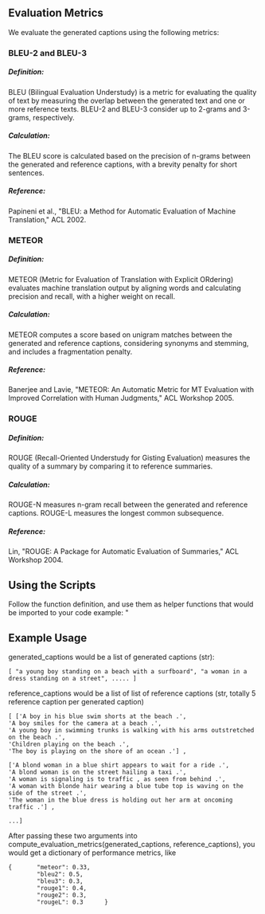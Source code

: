 ## Evaluation Metrics
We evaluate the generated captions using the following metrics:

### BLEU-2 and BLEU-3
##### Definition: 
BLEU (Bilingual Evaluation Understudy) is a metric for evaluating the quality of text by measuring the overlap between the generated text and one or more reference texts. BLEU-2 and BLEU-3 consider up to 2-grams and 3-grams, respectively.
##### Calculation: 
The BLEU score is calculated based on the precision of n-grams between the generated and reference captions, with a brevity penalty for short sentences.
##### Reference: 
Papineni et al., "BLEU: a Method for Automatic Evaluation of Machine Translation," ACL 2002.

### METEOR
##### Definition: 
METEOR (Metric for Evaluation of Translation with Explicit ORdering) evaluates machine translation output by aligning words and calculating precision and recall, with a higher weight on recall.
##### Calculation: 
METEOR computes a score based on unigram matches between the generated and reference captions, considering synonyms and stemming, and includes a fragmentation penalty.
##### Reference: 
Banerjee and Lavie, "METEOR: An Automatic Metric for MT Evaluation with Improved Correlation with Human Judgments," ACL Workshop 2005.

### ROUGE
##### Definition: 
ROUGE (Recall-Oriented Understudy for Gisting Evaluation) measures the quality of a summary by comparing it to reference summaries.
##### Calculation: 
ROUGE-N measures n-gram recall between the generated and reference captions. ROUGE-L measures the longest common subsequence.
##### Reference: 
Lin, "ROUGE: A Package for Automatic Evaluation of Summaries," ACL Workshop 2004.

## Using the Scripts
Follow the function definition, and use them as helper functions that would be imported to your code
example: "

## Example Usage 
generated_captions would be a list of generated captions (str):
```
[ "a young boy standing on a beach with a surfboard", "a woman in a dress standing on a street", ..... ]
```

reference_captions would be a list of list of reference captions (str, totally 5 reference caption per generated caption)
```
[ ['A boy in his blue swim shorts at the beach .',
'A boy smiles for the camera at a beach .',
'A young boy in swimming trunks is walking with his arms outstretched on the beach .',
'Children playing on the beach .',
'The boy is playing on the shore of an ocean .'] ,

['A blond woman in a blue shirt appears to wait for a ride .', 
'A blond woman is on the street hailing a taxi .',
'A woman is signaling is to traffic , as seen from behind .',
'A woman with blonde hair wearing a blue tube top is waving on the side of the street .', 
'The woman in the blue dress is holding out her arm at oncoming traffic .'] ,

...]
```

After passing these two arguments into compute_evaluation_metrics(generated_captions, reference_captions), you would get a dictionary of performance metrics, like
```
{       "meteor": 0.33,
        "bleu2": 0.5,
        "bleu3": 0.3,
        "rouge1": 0.4,
        "rouge2": 0.3,
        "rougeL": 0.3      }
```




